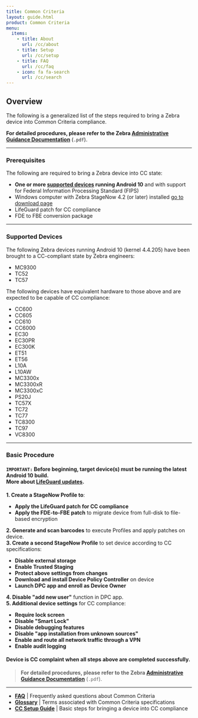 ```yaml
---
title: Common Criteria
layout: guide.html
product: Common Criteria
menu:
  items:
    - title: About
      url: /cc/about
    - title: Setup
      url: /cc/setup
    - title: FAQ
      url: /cc/faq
    - icon: fa fa-search
      url: /cc/search
---
```


## Overview

The following is a generalized list of the steps required to bring a Zebra device into Common Criteria compliance. 

**For detailed procedures, please refer to the Zebra [Administrative Guidance Documentation](agd.pdf)** (`.pdf`). 

-----

### Prerequisites
The following are required to bring a Zebra device into CC state: 

* **One or more [supported devices](#supporteddevices) running Android 10** and with support for Federal Information Processing Standard (FIPS)
* Windows computer with Zebra StageNow 4.2 (or later) installed [go to download page](https://www.zebra.com/us/en/support-downloads/software/utilities/stagenow.html) 
* LifeGuard patch for CC compliance 
* FDE to FBE conversion package

-----

### Supported Devices
The following Zebra devices running Android 10 (kernel 4.4.205) have been brought to a CC-compliant state by Zebra engineers: 

* MC9300 
* TC52
* TC57

The following devices have equivalent hardware to those above and are expected to be capable of CC compliance: 

* CC600
* CC605
* CC610
* CC6000
* EC30
* EC30PR
* EC300K
* ET51
* ET56
* L10A
* L10AW
* MC3300x
* MC3300xR
* MC3300xC
* PS20J
* TC57X
* TC72
* TC77
* TC8300
* TC97
* VC8300 

-----

### Basic Procedure 

#### `IMPORTANT:` Before beginning, target device(s) must be running the latest Android 10 build.<br> More about [LifeGuard updates](https://www.zebra.com/us/en/support-downloads/lifeguard-security.html).

**&#49;. Create a StageNow Profile to**:<br> 
* **Apply the LifeGuard patch for CC compliance** 
* **Apply the FDE-to-FBE patch** to migrate device from full-disk to file-based encryption

**&#50;. Generate and scan barcodes** to execute Profiles and apply patches on device.<br>
**&#51;. Create a second StageNow Profile** to set device according to CC specifications:<br> 
* **Disable external storage**
* **Enable Trusted Staging**
* **Protect above settings from changes**
* **Download and install Device Policy Controller** on device 
* **Launch DPC app and enroll as Device Owner**

**&#52;. Disable "add new user"** function in DPC app.<br>
**&#53;. Additional device settings** for CC compliance: <br>
* **Require lock screen**
* **Disable "Smart Lock"**
* **Disable debugging features**
* **Disable "app installation from unknown sources"**
* **Enable and route all network traffic through a VPN**
* **Enable audit logging**

#### Device is CC complaint when all steps above are completed successfully. 

> **For detailed procedures, please refer to the Zebra [Administrative Guidance Documentation](agd.pdf)** (`.pdf`). 

-----

<!-- devices per input doc:
- TC52, TC72 and MC93 A10 SDM660 FIPS devices
- define FDE and FBE
- 

 -->




<!-- 
FIPS SKU of Supported Device (Android "O" or higher)

Upgrade to A10 

Load LG Patch (will contain additional functionality for CC Mode, if necessary)

Load FDE to FBE Patch:
* **[FBE Package download page](https://zebra.sharepoint.com/:f:/r/sites/SDM660Q/Shared%20Documents/FBE/v2.0?csf=1&web=1&e=xT9ucI)**
* Branch: sdm660q-product-odm
* Steps to convert to FBE:
 1. Flash the device with image from above mentioned artifactory location.
 2. Reboot the device and check the encryption type(ro.crypt.type). The value should be set to 'block'
 3. Reboot the device to recovery
 4. Install Release_FBE_recovery_package_enable_SDM660_Q.zip and reboot the device
 5. Check the encryption type. The value should be set to 'file' after conversion.

~Encrypt Enterprise Partition~ 

~Enterprise Partition Linux Folder Permissions~
F/R

~Encrypt Enterprise Partition~ 

Configure using Mx

Unmount SD Card

StageNow in Trusted mode 

Lock Down Mx

Protect USBMgr

Disable PersistMgr

Disable SDCardMgr

~Disable Batch CSP~

Protect  AccessMgr

Configure Enrollment Network

D/L, Install and Enroll DPC

Lock Down Mx (Continued)

~Disable AppMgr~

Set DPM policies as per MDFPP requirements 

~Block SD Card Access~

Disable creating users 

Enable Audit logging 

~Enable FIPS on Boring SSL~
-->


<!-- 
ZDS comes preinstalled on ***most*** [supported devices and Android versions](../about/#supporteddevices) (some devices running KitKat require ZDS to be installed manually). On factory-fresh devices (or immediately following a [Factory Reset](https://techdocs.zebra.com/mx/powermgr/#enterprisereset)), the Zebra Data Service (ZDA) End-user License Agreement (EULA) wizard appears after the Android Setup Wizard, and in most cases allows ZDS to be turned off (see [Check ZDS Status](#checkzdsstatus) below). To confirm installation and activation, use the instructions below. Contact [Zebra Support](https://www.zebra.com/us/en/about-zebra/contact-zebra/contact-tech-support.html) for information about manual ZDS installation. 

> `IMPORTANT:` **[Bypassing the Android Setup Wizard](https://techdocs.zebra.com/stagenow/latest/Profiles/wipedevice/#setupwizardmanualbypass) also bypasses the EULA Setup Wizard**.

### Data Access

Data is collected and can be viewed by **participating Zebra customers and partners in the form of [Zebra Foresight](https://www.zebra.com/us/en/services/visibilityiq/foresight.html) reports if <u>ALL FOUR</u> of the following requirements are met on all relevant Zebra Android devices**:

* **ELIGIBILITY -** Device(s) must support ZDS agent software. Most Zebra Android devices with
KitKat (or later) come with ZDS preinstalled. See [all supported devices](../about/#supporteddevices).
* **ENABLEMENT -** ZDS agent software must be enabled on the device. Eligible devices are
shipped with ZDS enabled by default. See the [Setup guide](../setup) for more info.
* **CONNECTIVITY -** Device(s) must be connected to the internet at least once every 24 hours to allow data upload.
* **PERMISSION -** The organization's firewall must allow communication with the Zebra data collection server at [analytics.zebra.com](http://analytics.zebra.com) using only `104.198.59.61` on server port 443.

**NOTE**: If Foresight reports appear blank or devices are missing from the reports, confirm that ***ALL***
of the above requirements are met.

-----

## Check ZDS Status 

**Zebra Data Service agent software is enabled by default** on all devices on which it is preinstalled. To confirm that the agent is present and running on a device, display the ZDS toggle (On/Off) switch or display a list of all running apps and services and select the agent to view its status. Instructions for both methods are below. 

### Access ZDS toggle switch 

1. In the Settings panel, **locate and tap the "Zebra" button**.<br> 
This brings up the ZDS info screen: 
<img alt="image" style="height:450px" src="zds_20_eula_ui.png"/>
_Click image to enlarge; ESC to exit_. 
<br>
2. **Set the toggle switch as desired** ("On" is shown at right, above).<br>
 **NOTE**: Data collection cannot be disabled on some devices, including the TC20 and TC25. 
3. If desired, **scroll down to see the last upload event** and a partial list of the data being collected: 
<img alt="image" style="height:450px" src="zds_info_2.png"/>
_Click image to enlarge; ESC to exit_. 
<br>
4. **Tap the left-pointing arrow** to exit the panel. 

> **NOTE**: **<u>Data collection cannot be disabled on some devices</u>**, including the TC20 and TC25. 

-----

### List all running services 

1. In the Settings panel, **locate and tap the "Apps" button**.<br> 
 This displays a list of all apps and services on the device: 
 <img alt="image" style="height:350px" src="zds_20_files_old_new_2.png"/>
 _Zebra Data Services as they appear in Settings > Apps > on older (center) and newer devices_.<br> 
 _Click image to enlarge; ESC to exit_. 
 <br>
2. **Scroll the list until the ZDS components are shown** (as shown above). 
3. **Tap on a service** to view its status and options:  
 <img alt="image" style="height:350px" src="zds_7_agent_options.png"/>
 _Click image to enlarge; ESC to exit_. 
 <br>
4. **Tap on an option to view (or change, if supported) settings** as described below: 
 * **Storage -** Display current usage of agent and device data. **Options**: Clear data, Clear cache.
 * **Data Usage -** Display total, foreground and background data usage. **Options**: Enable/disable: background usage of cellular data, unrestricted data usage when Data Saver is enabled. 
 * **Permissions - Options**: Enable/disable use of device storage. **Plug-in options**: Enable use of Camera, Location, Phone, Storage 
 * **Notifications - Options**: Enable/disable agent notifications; Show notifications without sound and vibration; Override Do Not Disturb setting. 
 * **Open by default -** Reserved for future use. 
 * **Battery -** Display usage statistics. 
 * **Memory -** Display average and current memory usage. 
 * **App details -** Display app origin.  

##### To exit panel, tap left-facing arrow. 
 -->

* **[FAQ](../faq)** | Frequently asked questions about Common Criteria
* **[Glossary](../about)** | Terms associated with Common Criteria specifications 
* **[CC Setup Guide](../setup)** | Basic steps for bringing a device into CC compliance 
